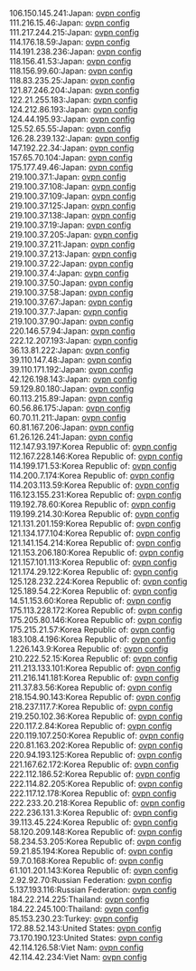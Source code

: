 106.150.145.241:Japan: [ovpn config](vpn/106_150_145_241.ovpn)  
111.216.15.46:Japan: [ovpn config](vpn/111_216_15_46.ovpn)  
111.217.244.215:Japan: [ovpn config](vpn/111_217_244_215.ovpn)  
114.176.18.59:Japan: [ovpn config](vpn/114_176_18_59.ovpn)  
114.191.238.236:Japan: [ovpn config](vpn/114_191_238_236.ovpn)  
118.156.41.53:Japan: [ovpn config](vpn/118_156_41_53.ovpn)  
118.156.99.60:Japan: [ovpn config](vpn/118_156_99_60.ovpn)  
118.83.235.25:Japan: [ovpn config](vpn/118_83_235_25.ovpn)  
121.87.246.204:Japan: [ovpn config](vpn/121_87_246_204.ovpn)  
122.21.255.183:Japan: [ovpn config](vpn/122_21_255_183.ovpn)  
124.212.86.193:Japan: [ovpn config](vpn/124_212_86_193.ovpn)  
124.44.195.93:Japan: [ovpn config](vpn/124_44_195_93.ovpn)  
125.52.65.55:Japan: [ovpn config](vpn/125_52_65_55.ovpn)  
126.28.239.132:Japan: [ovpn config](vpn/126_28_239_132.ovpn)  
147.192.22.34:Japan: [ovpn config](vpn/147_192_22_34.ovpn)  
157.65.70.104:Japan: [ovpn config](vpn/157_65_70_104.ovpn)  
175.177.49.46:Japan: [ovpn config](vpn/175_177_49_46.ovpn)  
219.100.37.1:Japan: [ovpn config](vpn/219_100_37_1.ovpn)  
219.100.37.108:Japan: [ovpn config](vpn/219_100_37_108.ovpn)  
219.100.37.109:Japan: [ovpn config](vpn/219_100_37_109.ovpn)  
219.100.37.125:Japan: [ovpn config](vpn/219_100_37_125.ovpn)  
219.100.37.138:Japan: [ovpn config](vpn/219_100_37_138.ovpn)  
219.100.37.19:Japan: [ovpn config](vpn/219_100_37_19.ovpn)  
219.100.37.205:Japan: [ovpn config](vpn/219_100_37_205.ovpn)  
219.100.37.211:Japan: [ovpn config](vpn/219_100_37_211.ovpn)  
219.100.37.213:Japan: [ovpn config](vpn/219_100_37_213.ovpn)  
219.100.37.22:Japan: [ovpn config](vpn/219_100_37_22.ovpn)  
219.100.37.4:Japan: [ovpn config](vpn/219_100_37_4.ovpn)  
219.100.37.50:Japan: [ovpn config](vpn/219_100_37_50.ovpn)  
219.100.37.58:Japan: [ovpn config](vpn/219_100_37_58.ovpn)  
219.100.37.67:Japan: [ovpn config](vpn/219_100_37_67.ovpn)  
219.100.37.7:Japan: [ovpn config](vpn/219_100_37_7.ovpn)  
219.100.37.90:Japan: [ovpn config](vpn/219_100_37_90.ovpn)  
220.146.57.94:Japan: [ovpn config](vpn/220_146_57_94.ovpn)  
222.12.207.193:Japan: [ovpn config](vpn/222_12_207_193.ovpn)  
36.13.81.222:Japan: [ovpn config](vpn/36_13_81_222.ovpn)  
39.110.147.48:Japan: [ovpn config](vpn/39_110_147_48.ovpn)  
39.110.171.192:Japan: [ovpn config](vpn/39_110_171_192.ovpn)  
42.126.198.143:Japan: [ovpn config](vpn/42_126_198_143.ovpn)  
59.129.80.180:Japan: [ovpn config](vpn/59_129_80_180.ovpn)  
60.113.215.89:Japan: [ovpn config](vpn/60_113_215_89.ovpn)  
60.56.86.175:Japan: [ovpn config](vpn/60_56_86_175.ovpn)  
60.70.11.211:Japan: [ovpn config](vpn/60_70_11_211.ovpn)  
60.81.167.206:Japan: [ovpn config](vpn/60_81_167_206.ovpn)  
61.26.126.241:Japan: [ovpn config](vpn/61_26_126_241.ovpn)  
112.147.93.197:Korea Republic of: [ovpn config](vpn/112_147_93_197.ovpn)  
112.167.228.146:Korea Republic of: [ovpn config](vpn/112_167_228_146.ovpn)  
114.199.171.53:Korea Republic of: [ovpn config](vpn/114_199_171_53.ovpn)  
114.200.7.174:Korea Republic of: [ovpn config](vpn/114_200_7_174.ovpn)  
114.203.113.59:Korea Republic of: [ovpn config](vpn/114_203_113_59.ovpn)  
116.123.155.231:Korea Republic of: [ovpn config](vpn/116_123_155_231.ovpn)  
119.192.78.60:Korea Republic of: [ovpn config](vpn/119_192_78_60.ovpn)  
119.199.214.30:Korea Republic of: [ovpn config](vpn/119_199_214_30.ovpn)  
121.131.201.159:Korea Republic of: [ovpn config](vpn/121_131_201_159.ovpn)  
121.134.177.104:Korea Republic of: [ovpn config](vpn/121_134_177_104.ovpn)  
121.141.154.214:Korea Republic of: [ovpn config](vpn/121_141_154_214.ovpn)  
121.153.206.180:Korea Republic of: [ovpn config](vpn/121_153_206_180.ovpn)  
121.157.101.113:Korea Republic of: [ovpn config](vpn/121_157_101_113.ovpn)  
121.174.29.122:Korea Republic of: [ovpn config](vpn/121_174_29_122.ovpn)  
125.128.232.224:Korea Republic of: [ovpn config](vpn/125_128_232_224.ovpn)  
125.189.54.22:Korea Republic of: [ovpn config](vpn/125_189_54_22.ovpn)  
14.51.153.60:Korea Republic of: [ovpn config](vpn/14_51_153_60.ovpn)  
175.113.228.172:Korea Republic of: [ovpn config](vpn/175_113_228_172.ovpn)  
175.205.80.146:Korea Republic of: [ovpn config](vpn/175_205_80_146.ovpn)  
175.215.21.57:Korea Republic of: [ovpn config](vpn/175_215_21_57.ovpn)  
183.108.4.196:Korea Republic of: [ovpn config](vpn/183_108_4_196.ovpn)  
1.226.143.9:Korea Republic of: [ovpn config](vpn/1_226_143_9.ovpn)  
210.222.52.15:Korea Republic of: [ovpn config](vpn/210_222_52_15.ovpn)  
211.213.133.101:Korea Republic of: [ovpn config](vpn/211_213_133_101.ovpn)  
211.216.141.181:Korea Republic of: [ovpn config](vpn/211_216_141_181.ovpn)  
211.37.83.56:Korea Republic of: [ovpn config](vpn/211_37_83_56.ovpn)  
218.154.90.143:Korea Republic of: [ovpn config](vpn/218_154_90_143.ovpn)  
218.237.117.7:Korea Republic of: [ovpn config](vpn/218_237_117_7.ovpn)  
219.250.102.36:Korea Republic of: [ovpn config](vpn/219_250_102_36.ovpn)  
220.117.2.84:Korea Republic of: [ovpn config](vpn/220_117_2_84.ovpn)  
220.119.107.250:Korea Republic of: [ovpn config](vpn/220_119_107_250.ovpn)  
220.81.163.202:Korea Republic of: [ovpn config](vpn/220_81_163_202.ovpn)  
220.94.193.125:Korea Republic of: [ovpn config](vpn/220_94_193_125.ovpn)  
221.167.62.172:Korea Republic of: [ovpn config](vpn/221_167_62_172.ovpn)  
222.112.186.52:Korea Republic of: [ovpn config](vpn/222_112_186_52.ovpn)  
222.114.82.205:Korea Republic of: [ovpn config](vpn/222_114_82_205.ovpn)  
222.117.12.178:Korea Republic of: [ovpn config](vpn/222_117_12_178.ovpn)  
222.233.20.218:Korea Republic of: [ovpn config](vpn/222_233_20_218.ovpn)  
222.236.131.3:Korea Republic of: [ovpn config](vpn/222_236_131_3.ovpn)  
39.113.45.224:Korea Republic of: [ovpn config](vpn/39_113_45_224.ovpn)  
58.120.209.148:Korea Republic of: [ovpn config](vpn/58_120_209_148.ovpn)  
58.234.53.205:Korea Republic of: [ovpn config](vpn/58_234_53_205.ovpn)  
59.21.85.194:Korea Republic of: [ovpn config](vpn/59_21_85_194.ovpn)  
59.7.0.168:Korea Republic of: [ovpn config](vpn/59_7_0_168.ovpn)  
61.101.201.143:Korea Republic of: [ovpn config](vpn/61_101_201_143.ovpn)  
2.92.92.70:Russian Federation: [ovpn config](vpn/2_92_92_70.ovpn)  
5.137.193.116:Russian Federation: [ovpn config](vpn/5_137_193_116.ovpn)  
184.22.214.225:Thailand: [ovpn config](vpn/184_22_214_225.ovpn)  
184.22.245.100:Thailand: [ovpn config](vpn/184_22_245_100.ovpn)  
85.153.230.23:Turkey: [ovpn config](vpn/85_153_230_23.ovpn)  
172.88.52.143:United States: [ovpn config](vpn/172_88_52_143.ovpn)  
73.170.190.123:United States: [ovpn config](vpn/73_170_190_123.ovpn)  
42.114.126.58:Viet Nam: [ovpn config](vpn/42_114_126_58.ovpn)  
42.114.42.234:Viet Nam: [ovpn config](vpn/42_114_42_234.ovpn)  
